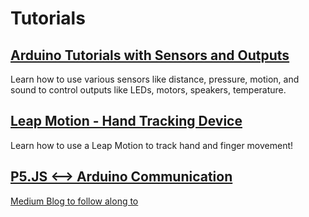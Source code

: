 # Tutorials
## [Arduino Tutorials with Sensors and Outputs](https://github.com/CCAHybridLab/HLResources/tree/main/Tutorials/Arduino)
Learn how to use various sensors like distance, pressure, motion, and sound to control outputs like LEDs, motors, speakers, temperature.
## [Leap Motion - Hand Tracking Device]()
Learn how to use a Leap Motion to track hand and finger movement!
## [P5.JS <--> Arduino Communication](https://medium.com/@yyyyyyyuan/tutorial-serial-communication-with-arduino-and-p5-js-cd39b3ac10ce)
[Medium Blog to follow along to](https://medium.com/@yyyyyyyuan/tutorial-serial-communication-with-arduino-and-p5-js-cd39b3ac10ce)
